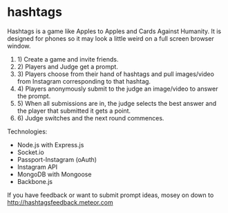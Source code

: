 hashtags
========

Hashtags is a game like Apples to Apples and Cards Against Humanity.  It is designed for phones so it may look a little weird on a full screen browser window.
<ol>
<li>1) Create a game and invite friends.</li>
<li>2) Players and Judge get a prompt.</li>
<li>3) Players choose from their hand of hashtags and pull images/video from Instagram corresponding to that hashtag.</li>
<li>4) Players anonymously submit to the judge an image/video to answer the prompt.</li>
<li>5) When all submissions are in, the judge selects the best answer and the player that submitted it gets a point.</li>
<li>6) Judge switches and the next round commences.</li>
</ol>


Technologies:
<ul>
  <li>Node.js with Express.js</li>
  <li>Socket.io</li>
  <li>Passport-Instagram (oAuth)</li>
  <li>Instagram API</li>
  <li>MongoDB with Mongoose</li>
  <li>Backbone.js</li>
</ul>


  If you have feedback or want to submit prompt ideas, mosey on down to http://hashtagsfeedback.meteor.com